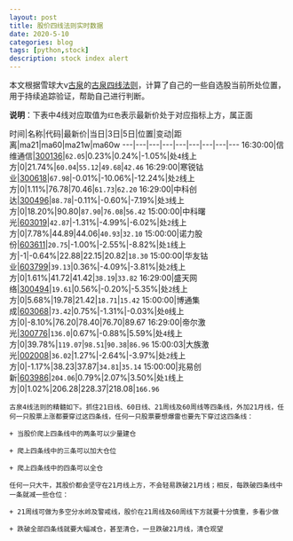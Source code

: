 ```yaml
---
layout: post
title: 股价四线法则实时数据
date: 2020-5-10
categories: blog
tags: [python,stock]
description: stock index alert
---
```



本文根据雪球大v[古泉](https://xueqiu.com/u/7148646888)的[古泉四线法则](https://xueqiu.com/7148646888/130498192)，计算了自己的一些自选股当前所处位置，用于持续追踪验证，帮助自己进行判断。

**说明**：下表中4线对应取值为`红色`表示最新价处于对应指标上方，属正面

时间|名称|代码|最新价|当日|3日|5日|位置|变动|距离|ma21|ma60|ma21w|ma60w
---|---|---|---|---|---|---|---|---
16:30:00|信维通信|[300136](https://xueqiu.com/S/SZ300136)|`62.05`|0.23%|0.24%|-1.05%|处`4`线上方|0|21.74%|`60.04`|`55.12`|`49.68`|`42.46`
16:29:00|寒锐钴业|[300618](https://xueqiu.com/S/SZ300618)|`67.98`|-0.01%|-10.06%|-12.24%|处`2`线上方|0|1.11%|76.78|70.46|`61.73`|`62.20`
16:29:00|中科创达|[300496](https://xueqiu.com/S/SZ300496)|`88.78`|-0.11%|-0.60%|-7.19%|处`3`线上方|0|18.20%|90.80|`87.90`|`76.08`|`56.42`
15:00:00|中科曙光|[603019](https://xueqiu.com/S/SH603019)|`42.87`|-1.31%|-4.99%|-6.02%|处`2`线上方|0|7.78%|44.89|44.06|`40.93`|`32.10`
15:00:00|诺力股份|[603611](https://xueqiu.com/S/SH603611)|`20.75`|-1.00%|-2.55%|-8.82%|处`1`线上方|-1|-0.64%|22.88|22.15|20.82|`18.30`
15:00:00|华友钴业|[603799](https://xueqiu.com/S/SH603799)|`39.13`|0.36%|-4.09%|-3.81%|处`2`线上方|0|1.61%|41.72|41.42|`38.19`|`33.82`
16:29:00|盛天网络|[300494](https://xueqiu.com/S/SZ300494)|`19.61`|0.56%|-0.20%|-5.35%|处`2`线上方|0|5.68%|19.78|21.42|`18.71`|`15.42`
15:00:00|博通集成|[603068](https://xueqiu.com/S/SH603068)|`73.42`|0.75%|-1.31%|-0.03%|处`0`线上方|0|-8.10%|76.20|78.40|76.70|89.67
16:29:00|帝尔激光|[300776](https://xueqiu.com/S/SZ300776)|`136.0`|0.67%|-0.88%|5.59%|处`4`线上方|0|39.78%|`119.07`|`98.51`|`90.38`|`86.96`
15:00:03|大族激光|[002008](https://xueqiu.com/S/SZ002008)|`36.02`|1.27%|-2.64%|-3.97%|处`2`线上方|0|-1.17%|38.23|37.87|`34.81`|`35.14`
15:00:00|兆易创新|[603986](https://xueqiu.com/S/SH603986)|`204.06`|0.79%|2.07%|3.50%|处`1`线上方|0|1.02%|206.28|228.37|218.08|`166.96`

```
古泉4线法则的精髓如下。抓住21日线、60日线、21周线及60周线等四条线，外加21月线，任何一只股票上涨都要穿过这四条线，任何一只股票要想爆雷也要先下穿过这四条线：

+ 当股价爬上四条线中的两条可以少量建仓

+ 爬上四条线中的三条可以加大仓位

+ 爬上四条线中的四条可以全仓

任何一只大牛，其股价都会坚守在21月线上方，不会轻易跌破21月线；相反，每跌破四条线中一条就减一些仓位：

+ 21周线可做为多空分水岭及警戒线，股价在21周线及60周线下方就要十分慎重，多看少做

+ 跌破全部四条线就要大幅减仓，甚至清仓，一旦跌破21月线，清仓观望
```